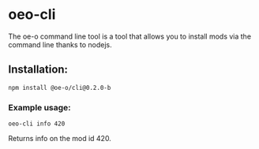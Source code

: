 # oeo-cli
The oe-o command line tool is a tool that allows you to install mods via the command line thanks to nodejs.

## Installation:

```
npm install @oe-o/cli@0.2.0-b
````

### Example usage:

<!-- `oeo-cli install 420`

Installs the mod id 420, which is software inc+ -->

`oeo-cli info 420`

Returns info on the mod id 420.

<!-- `oeo-cli search "query"`

searches for a mod with the title of "query" -->


